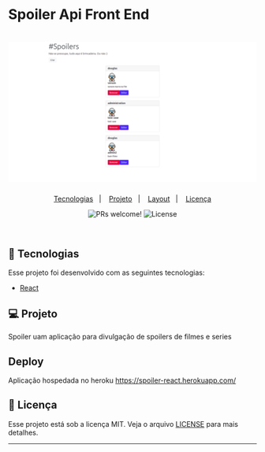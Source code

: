 # Spoiler Api Front End

<h1 align="center">
  <img alt="imagem aplicação" src=".github/tela.png">
</h1>

<p align="center">
  <a href="#-tecnologias">Tecnologias</a>&nbsp;&nbsp;&nbsp;|&nbsp;&nbsp;&nbsp;
  <a href="#-projeto">Projeto</a>&nbsp;&nbsp;&nbsp;|&nbsp;&nbsp;&nbsp;
  <a href="#-layout">Layout</a>&nbsp;&nbsp;&nbsp;|&nbsp;&nbsp;&nbsp;
  <a href="#memo-licença">Licença</a>
</p>

<p align="center">
 <img src="https://img.shields.io/static/v1?label=PRs&message=welcome&color=15C3D6&labelColor=000000" alt="PRs welcome!" />

  <img alt="License" src="https://img.shields.io/static/v1?label=license&message=MIT&color=15C3D6&labelColor=000000">
</p>

<br>

## 🚀 Tecnologias

Esse projeto foi desenvolvido com as seguintes tecnologias:

- [React](https://reactjs.org)


## 💻 Projeto

Spoiler uam aplicação para divulgação de spoilers de filmes e series

## Deploy 
Aplicação hospedada no heroku https://spoiler-react.herokuapp.com/

## :memo: Licença

Esse projeto está sob a licença MIT. Veja o arquivo [LICENSE](LICENSE.md) para mais detalhes.

---
